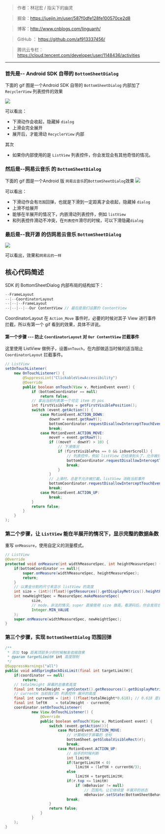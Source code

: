 > 作者：林冠宏 / 指尖下的幽灵

> 掘金：https://juejin.im/user/587f0dfe128fe100570ce2d8

> 博客：http://www.cnblogs.com/linguanh/

> GitHub ： https://github.com/af913337456/

> 腾讯云专栏：  https://cloud.tencent.com/developer/user/1148436/activities

---

### 首先是-- Android SDK 自带的 `BottomSheetDialog`
下面的 gif 图是一个Android SDK 自带的 `BottomSheetDialog` 内部加了 `RecyclerView` 列表控件的效果

![](https://user-gold-cdn.xitu.io/2018/4/10/162ad896c58dee0f?w=482&h=850&f=gif&s=5148050)

可以看出：
* 下滑动作会收起，隐藏掉 `dialog`
* 上滑会完全展开
* 展开后，才能滑动 `RecyclerView` 内部

其次
* 如果你内部使用的是 `ListView` 列表控件，你会发现会有其他奇怪的情况。

### 然后是--网易云音乐 的 `BottomSheetDialog`
下面的 gif 图是一个Android 版 `网易云音乐`的`BottomSheetDialog`效果
![](https://user-gold-cdn.xitu.io/2018/4/10/162ad896c58dee0f?w=482&h=850&f=gif&s=5148050)

可以看出：
* 下滑动作会有`范围`回弹，也就是下滑到一定距离才会收起，隐藏掉 `dialog`
* 上滑不给展开
* 能够在半展开的情况下，内嵌滑动列表控件，例如 `listView`
* 和列表控件滑动不冲突，在`列表控件`滑尽的时候，可以下滑隐藏`dialog`

### 最后是--我开源 的仿网易云音乐 `BottomSheetDialog`
![](https://user-gold-cdn.xitu.io/2018/4/10/162ade837ae3a357?w=506&h=900&f=gif&s=2227035)

可以看出，效果和`网易云的一样`

## 核心代码简述

SDK 的 BottomSheetDialog 内部布局的结构如下：
```java
--FrameLayout
--|--CoordinatorLayout
--|--|--FrameLayout
--|--|--|--Our ContentView // 最后是我们设置的 ContentView

```
CoordinatorLayout 在 `Action_Move` 事件时，必要的时候对其子 View 进行事件拦截，所以有第一个 gif 看到的效果，具体不详说。

#### 第一个步骤 --- 防止 `CoordinatorLayout` 对 `Our ContentView` 拦截事件

这里使用 ListView 做例子，设置`onTouch`，在内部做适当时候的适当阻止`CoordinatorLayout` 拦截事件。

```java
// ListView
setOnTouchListener(
    new OnTouchListener() {
        @SuppressLint("ClickableViewAccessibility")
        @Override
        public boolean onTouch(View v, MotionEvent event) {
            if (bottomCoordinator == null)
                return false;
            // 拿出当前列表第一个可见 item 的 pos
            int firstVisiblePos = getFirstVisiblePosition();
            switch (event.getAction()) {
                case MotionEvent.ACTION_DOWN:
                    downY = event.getRawY();
                    bottomCoordinator.requestDisallowInterceptTouchEvent(true);
                    break;
                case MotionEvent.ACTION_MOVE:
                    moveY = event.getRawY();
                    if ((moveY - downY) > 10) {
                        // 下滑情况
                        if (firstVisiblePos == 0 && isOverScroll) {
                            // 列表控件，例如 listView 已经滑到头了，允许被拦截
                            bottomCoordinator.requestDisallowInterceptTouchEvent(false);
                            break;
                        }
                    }
                    // 上滑时，总是不允许被拦截，listView 消耗当前事件
                    bottomCoordinator.requestDisallowInterceptTouchEvent(true);
                    break;
                case MotionEvent.ACTION_UP:
                    break;
            }
            return false;
        }
    }
);
```

### 第二个步骤，让 `ListView` 能在半展开的情况下，显示完整的数据条数

重写 `onMeasure`，使用自定义的测量模式。

```java
// ListView
@Override
protected void onMeasure(int widthMeasureSpec, int heightMeasureSpec) {
    if(bottomCoordinator == null){
        super.onMeasure(widthMeasureSpec, heightMeasureSpec);
        return;
    }
    // 以黄金分割的尺寸来显示 listView 的高度
    int size = (int)((float)(getResources().getDisplayMetrics().heightPixels*0.618));
    int newHeightSpec = MeasureSpec.makeMeasureSpec(
            size,
            // mode，非法的情况，super 直接使用 size 做高，看源码后，你会发现也可以使用 exact 模式
            Integer.MIN_VALUE
    );
    super.onMeasure(widthMeasureSpec, newHeightSpec);
}
```

### 第三个步骤，实现 `BottomSheetDialog` 范围回弹

```java
/**
 * 添加 top 距离顶部多少的时候触发收缩效果
 * @param targetLimitH int 高度限制
 */
@SuppressWarnings("all")
public void addSpringBackDisLimit(final int targetLimitH){
    if(coordinator == null)
        return;
    // totalHeight 屏幕的总像素高度
    final int totalHeight = getContext().getResources().getDisplayMetrics().heightPixels;
    // currentH 当前我们的 列表控件 展开的高度
    final int currentH = (int) ((float)totalHeight*0.618); // 0.618 是黄金分割点，随便自定义，对应 contentView
    final int leftH    = totalHeight - currentH;
    coordinator.setOnTouchListener(
            new View.OnTouchListener() {
                @Override
                public boolean onTouch(View v, MotionEvent event) {
                    switch (event.getAction()){
                        case MotionEvent.ACTION_MOVE:
                            // 计算相对于屏幕的 坐标
                            bottomSheet.getGlobalVisibleRect(r);
                            break;
                        case MotionEvent.ACTION_UP:
                            // 抬手的时候判断
                            int limitH;
                            if(targetLimitH < 0)
                                limitH = (leftH + currentH/3);
                            else
                                limitH = targetLimitH;
                            if(r.top <= limitH)
                                if (mBehavior != null)
                                    // 范围内，让它继续是 半展开的状态
                                    mBehavior.setState(BottomSheetBehavior.STATE_COLLAPSED);
                            break;
                    }
                    return false;
                }
            }
    );
}
```
